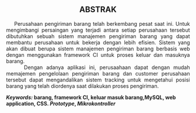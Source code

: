 <h2 align="center">ABSTRAK</h2> 
<p align="justify">
&nbsp;&nbsp;&nbsp;&nbsp;Perusahaan pengiriman barang telah berkembang pesat saat ini. Untuk mengimbangi persaingan yang terjadi antara setiap perusahaan tersebut dibutuhkan sebuah sistem manajemen pengiriman barang yang dapat membantu perusahaan untuk bekerja dengan lebih efisien. Sistem yang akan dibuat berupa sistem manajemen pengiriman barang berbasis web dengan menggunakan framework CI untuk proses keluar dan masuknya barang.
<br>
&nbsp;&nbsp;&nbsp;&nbsp; Dengan adanya aplikasi ini, perusaahaan dapat dengan mudah memajemen pengelolaan pengiriman barang dan customer perusahaan tersebut dapat mengandalikan sistem tracking untuk mengetahui posisi barang yang telah diordenya saat dilakukan proses pengiriman.
</p>
<strong><i>Keywords:</i> barang, framework CI, keluar masuk barang,MySQL, web application, CSS. <i>Prototype</i>, <i>Mikrokontroller</i>